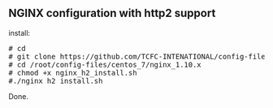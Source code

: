 ## NGINX configuration with http2 support

install:
<pre>
# cd
# git clone https://github.com/TCFC-INTENATIONAL/config-files.git
# cd /root/config-files/centos_7/nginx_1.10.x
# chmod +x nginx_h2_install.sh
#./nginx_h2_install.sh
</pre>

Done.
